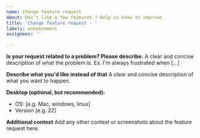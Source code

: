 ```yaml
---
name: Change feature request
about: Don't like a few features ? Help us know to improve.
title: 'Change feature request - '
labels: enhancement
assignees: ''

---
```


**Is your request related to a problem? Please describe.**
A clear and concise description of what the problem is. Ex. I'm always frustrated when [...]

**Describe what you'd like instead of that**
A clear and concise description of what you want to happen.

**Desktop (optional, but recommended):**
 - OS: [e.g. Mac, windows, linux]
 - Version [e.g. 22]


**Additional context**
Add any other context or screenshots about the feature request here.
